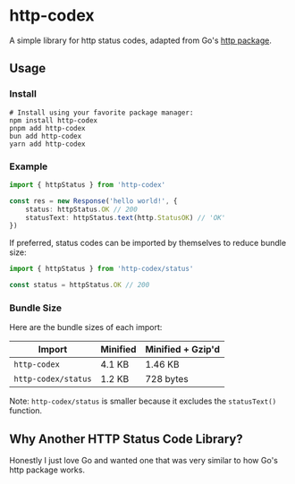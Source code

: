 # http-codex

A simple library for http status codes, adapted from Go's [http package](https://go.dev/src/net/http/status.go).

## Usage

### Install

```shell
# Install using your favorite package manager:
npm install http-codex
pnpm add http-codex
bun add http-codex
yarn add http-codex
```

### Example

```ts
import { httpStatus } from 'http-codex'

const res = new Response('hello world!', {
	status: httpStatus.OK // 200
	statusText: httpStatus.text(http.StatusOK) // 'OK'
})
```

If preferred, status codes can be imported by themselves to reduce bundle size:

```ts
import { httpStatus } from 'http-codex/status'

const status = httpStatus.OK // 200
```

### Bundle Size

Here are the bundle sizes of each import:

| **Import**          | **Minified** | **Minified + Gzip'd** |
| ------------------- | ------------ | --------------------- |
| `http-codex`        | 4.1 KB       | 1.46 KB               |
| `http-codex/status` | 1.2 KB       | 728 bytes             |

Note: `http-codex/status` is smaller because it excludes the `statusText()` function.

## Why Another HTTP Status Code Library?

Honestly I just love Go and wanted one that was very similar to how Go's http package works.
